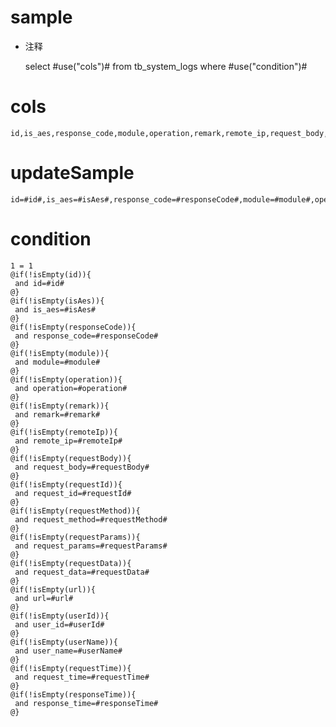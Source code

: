 sample
===
* 注释

	select #use("cols")# from tb_system_logs  where  #use("condition")#

cols
===
	id,is_aes,response_code,module,operation,remark,remote_ip,request_body,request_id,request_method,request_params,request_data,url,user_id,user_name,request_time,response_time

updateSample
===
	
	id=#id#,is_aes=#isAes#,response_code=#responseCode#,module=#module#,operation=#operation#,remark=#remark#,remote_ip=#remoteIp#,request_body=#requestBody#,request_id=#requestId#,request_method=#requestMethod#,request_params=#requestParams#,request_data=#requestData#,url=#url#,user_id=#userId#,user_name=#userName#,request_time=#requestTime#,response_time=#responseTime#

condition
===

	1 = 1  
	@if(!isEmpty(id)){
	 and id=#id#
	@}
	@if(!isEmpty(isAes)){
	 and is_aes=#isAes#
	@}
	@if(!isEmpty(responseCode)){
	 and response_code=#responseCode#
	@}
	@if(!isEmpty(module)){
	 and module=#module#
	@}
	@if(!isEmpty(operation)){
	 and operation=#operation#
	@}
	@if(!isEmpty(remark)){
	 and remark=#remark#
	@}
	@if(!isEmpty(remoteIp)){
	 and remote_ip=#remoteIp#
	@}
	@if(!isEmpty(requestBody)){
	 and request_body=#requestBody#
	@}
	@if(!isEmpty(requestId)){
	 and request_id=#requestId#
	@}
	@if(!isEmpty(requestMethod)){
	 and request_method=#requestMethod#
	@}
	@if(!isEmpty(requestParams)){
	 and request_params=#requestParams#
	@}
	@if(!isEmpty(requestData)){
	 and request_data=#requestData#
	@}
	@if(!isEmpty(url)){
	 and url=#url#
	@}
	@if(!isEmpty(userId)){
	 and user_id=#userId#
	@}
	@if(!isEmpty(userName)){
	 and user_name=#userName#
	@}
	@if(!isEmpty(requestTime)){
	 and request_time=#requestTime#
	@}
	@if(!isEmpty(responseTime)){
	 and response_time=#responseTime#
	@}
	
	